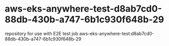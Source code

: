 # aws-eks-anywhere-test-d8ab7cd0-88db-430b-a747-6b1c930f648b-29
repository for use with E2E test job aws-eks-anywhere-test:d8ab7cd0-88db-430b-a747-6b1c930f648b-29

